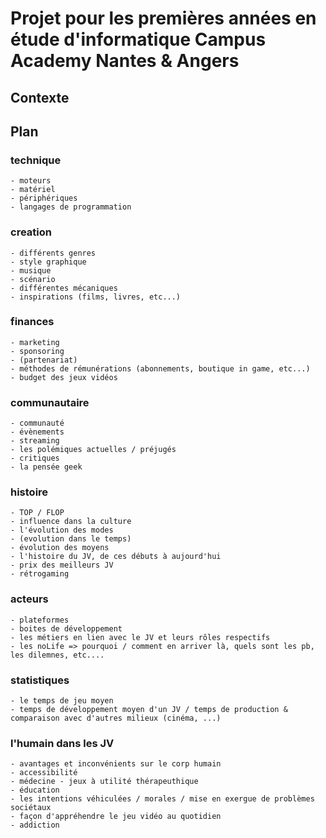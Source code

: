 # Projet pour les premières années en étude d'informatique Campus Academy Nantes & Angers

## Contexte

## Plan

### technique
	- moteurs
	- matériel
	- périphériques
	- langages de programmation	

### creation
	- différents genres
	- style graphique
	- musique
	- scénario
	- différentes mécaniques
	- inspirations (films, livres, etc...)

### finances
	- marketing
	- sponsoring
	- (partenariat)
	- méthodes de rémunérations (abonnements, boutique in game, etc...)
	- budget des jeux vidéos

### communautaire
	- communauté
	- évènements
	- streaming
	- les polémiques actuelles / préjugés
	- critiques
	- la pensée geek

### histoire
	- TOP / FLOP
	- influence dans la culture
	- l'évolution des modes
	- (evolution dans le temps)
	- évolution des moyens
	- l'histoire du JV, de ces débuts à aujourd'hui
	- prix des meilleurs JV
	- rétrogaming

### acteurs
	- plateformes
	- boites de développement
	- les métiers en lien avec le JV et leurs rôles respectifs
	- les noLife => pourquoi / comment en arriver là, quels sont les pb, les dilemnes, etc....

### statistiques
	- le temps de jeu moyen
	- temps de développement moyen d'un JV / temps de production & comparaison avec d'autres milieux (cinéma, ...)


### l'humain dans les JV
	- avantages et inconvénients sur le corp humain
	- accessibilité
	- médecine - jeux à utilité thérapeuthique
	- éducation
	- les intentions véhiculées / morales / mise en exergue de problèmes sociétaux
	- façon d'appréhendre le jeu vidéo au quotidien
	- addiction
